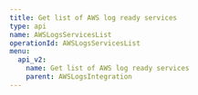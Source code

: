 ```yaml
---
title: Get list of AWS log ready services
type: api
name: AWSLogsServicesList
operationId: AWSLogsServicesList
menu:
  api_v2:
    name: Get list of AWS log ready services
    parent: AWSLogsIntegration
---
```

